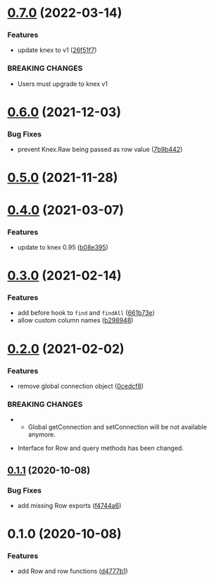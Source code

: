 # [0.7.0](https://github.com/charaverse/knex-row/compare/v0.6.0...v0.7.0) (2022-03-14)

### Features

- update knex to v1
  ([26f51f7](https://github.com/charaverse/knex-row/commit/26f51f75a15b4abba59eb63d733a1d7c75d59089))

### BREAKING CHANGES

- Users must upgrade to knex v1

# [0.6.0](https://github.com/charaverse/knex-row/compare/v0.5.0...v0.6.0) (2021-12-03)

### Bug Fixes

- prevent Knex.Raw being passed as row value
  ([7b9b442](https://github.com/charaverse/knex-row/commit/7b9b44239ce222bc1d7237b61bd0af3d2efc6cb0))

# [0.5.0](https://github.com/charaverse/knex-row/compare/v0.4.0...v0.5.0) (2021-11-28)

# [0.4.0](https://github.com/tkesgar/lamy/compare/v0.3.0...v0.4.0) (2021-03-07)

### Features

- update to knex 0.95
  ([b08e395](https://github.com/tkesgar/lamy/commit/b08e39565ed4aaee20257633971f03716530f691))

# [0.3.0](https://github.com/tkesgar/lamy/compare/v0.2.0...v0.3.0) (2021-02-14)

### Features

- add before hook to `find` and `findAll`
  ([661b73e](https://github.com/tkesgar/lamy/commit/661b73ef18ac2d1f05fb3a80e0691d0e316186f0))
- allow custom column names
  ([b298948](https://github.com/tkesgar/lamy/commit/b298948af6aa17d2f819976cbc80d3d1867a73dd))

# [0.2.0](https://github.com/tkesgar/lamy/compare/v0.1.1...v0.2.0) (2021-02-02)

### Features

- remove global connection object
  ([0cedcf8](https://github.com/tkesgar/lamy/commit/0cedcf8514aaacf870c5dc929ce83d4dd38f6bad))

### BREAKING CHANGES

- - Global getConnection and setConnection will be not available anymore.

* Interface for Row and query methods has been changed.

## [0.1.1](https://github.com/tkesgar/lamy/compare/v0.1.0...v0.1.1) (2020-10-08)

### Bug Fixes

- add missing Row exports
  ([f4744a6](https://github.com/tkesgar/lamy/commit/f4744a6be8257c8fcf7cb7c00301f14be2db2503))

# 0.1.0 (2020-10-08)

### Features

- add Row and row functions
  ([d4777b1](https://github.com/tkesgar/lamy/commit/d4777b19ca97541da3388eaf3e355e03b7352751))

